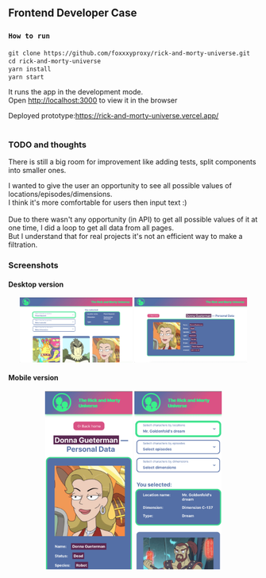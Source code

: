 ## Frontend Developer Case

### `How to run`

    git clone https://github.com/foxxxyproxy/rick-and-morty-universe.git
    cd rick-and-morty-universe
    yarn install
    yarn start

It runs the app in the development mode.<br>
Open [http://localhost:3000](http://localhost:3000) to view it in the browser <br>

Deployed prototype:https://rick-and-morty-universe.vercel.app/ <br><br>

### TODO and thoughts

There is still a big room for improvement like adding tests, split components into smaller ones. <br>

I wanted to give the user an opportunity to see all possible values of locations/episodes/dimensions.<br>
I think it's more comfortable for users then input text :) <br>
<br>
Due to there wasn't any opportunity (in API) to get all possible values of it at one time, I did a loop to get all data from all pages. <br>
But I understand that for real projects it's not an efficient way to make a filtration.<br>

### Screenshots

#### Desktop version

<p align="center">
  <img src="https://github.com/foxxxyproxy/rick-and-morty-universe/blob/main/src/assets/screenshots/3.png" width="45%">
  <img src="https://github.com/foxxxyproxy/rick-and-morty-universe/blob/main/src/assets/screenshots/4.png" width="45%">
</p>


#### Mobile version

<p align="center">
  <img src="https://github.com/foxxxyproxy/rick-and-morty-universe/blob/main/src/assets/screenshots/1.png" width="35%"> 
  <img src="https://github.com/foxxxyproxy/rick-and-morty-universe/blob/main/src/assets/screenshots/2.png" width="35%">
</p>
